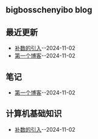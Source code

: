 ## bigbosschenyibo blog
## 最近更新
- [补数的引入](https://github.com/bigbosschenyibo/gitblog/issues/2)--2024-11-02
- [第一个博客](https://github.com/bigbosschenyibo/gitblog/issues/1)--2024-11-02
## 笔记
- [第一个博客](https://github.com/bigbosschenyibo/gitblog/issues/1)--2024-11-02
## 计算机基础知识
- [补数的引入](https://github.com/bigbosschenyibo/gitblog/issues/2)--2024-11-02
